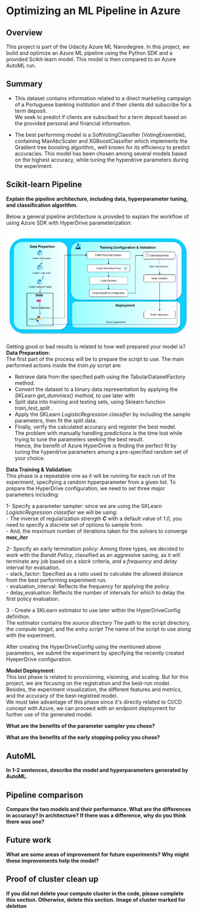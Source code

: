 # Optimizing an ML Pipeline in Azure

## Overview
This project is part of the Udacity Azure ML Nanodegree.
In this project, we build and optimize an Azure ML pipeline using the Python SDK and a provided Scikit-learn model.
This model is then compared to an Azure AutoML run.

## Summary
- This dataset contains information related to a direct marketing campaign of a Portuguese banking institution and if their clients did subscribe for a term deposit.<br>
We seek to predict if clients are subscibed for a term deposit based on the provided personal and financial information.

- The best performing model is a SoftVotingClassifier (VotingEnsemble), containing MaxAbcScaler and XGBoostClassifier which implements the Gradient tree boosting algorithm_  well known for its efficiency to predict accuracies. 
This model has been chosen among several models based on the highest accuracy, while tuning the hyperdrive parameters during the experiment.

## Scikit-learn Pipeline
**Explain the pipeline architecture, including data, hyperparameter tuning, and classification algorithm.**

Below a general pipeline architecture is provided to explain the workflow of using Azure SDK with HyperDrive parameterization:

![alt_text](SklearnPipelineArchitecture.PNG)

Getting good or bad results is related to how well prepared your model is? <br>
**Data Preparation:** <br>
The first part of the process will be to prepare the script to use. The main performed actions inside the _train.py_ script are: <br>
   - Retrieve data from the specified path using the TabularDatasetFactory method.<br>
   - Convert the dataset to a binary data representation by applying the _SKLearn get_dummies() method_, to use later with <br>
   - Split data into training and testing sets, using Sklearn function  *train_test_split* .<br>
   - Apply the SKLearn _LogisticRegression classifier_ by including the sample parameters, then fit the split data.<br>
   - Finally, verify the calculated accuracy and register the best model.<br>
The problem with manually handling predictions is the time lost while trying to tune the parameters seeking the best result.<br>
Hence, the benefit of Azure HyperDrive is finding the perfect fit by tuning the hyperdrive parameters among a pre-specified random set of your choice.<br>

**Data Training & Validation:** <br>
This phase is a repeatable one as it will be running for each run of the experiment, specifying a random hyperparameter from a given list.
To prepare the HyperDrive configuration, we need to set three major parameters including:<br>

   1- Specify a parameter sampler: since we are using the SKLearn _LogisticRegression classifier_  we will be using:<br>
      - The inverse of regularization strength _**C**_ with a default value of _1.0_, you need to specify a discrete set of options to sample from.<br>
      - And, the maximum number of iterations taken for the solvers to converge _**max_iter**_ <br>
      
   2- Specify an early termination policy: Among three types, we decided to work with the _Bandit Policy_, classified as an aggressive saving, as it will terminate any job based on a _slack_ criteria, and a _frequency_ and _delay_ interval for evaluation. <br>
      - slack_factor: Specified as a ratio used to calculate the allowed distance from the best performing experiment run.<br>
      - evaluation_interval: Reflects the frequency for applying the policy.<br>
      - delay_evaluation: Reflects the number of intervals for which to delay the first policy evaluation.<br>
      
   3 - Create a SKLearn estimator to use later within the HyperDriveConfig definition.<br>
   The estimator contains the _source directory_ The path to the script directory, the _compute target_, and the _entry script_ The name of the script to use along with the experiment. <br>
   
After creating the HyperDriveConfig using the mentioned above parameters, we submit the experiment by specifying the recently created HyeperDrive configuration.<br>

 **Model Deployment:** <br>
 This last phase is related to provisioning, visioning, and scaling.
 But for this project, we are focusing on the registration and the best-run model. <br>
Besides, the experiment visualization, the different features and metrics, and the accuracy of the best-registred model.<br>
 We must take advantage of this phase since it's directly related to CI/CD concept with Azure, we can proceed with an endpoint deployment for further use of the generated model.<br>
 
**What are the benefits of the parameter sampler you chose?**

**What are the benefits of the early stopping policy you chose?**

## AutoML
**In 1-2 sentences, describe the model and hyperparameters generated by AutoML.**

## Pipeline comparison
**Compare the two models and their performance. What are the differences in accuracy? In architecture? If there was a difference, why do you think there was one?**

## Future work
**What are some areas of improvement for future experiments? Why might these improvements help the model?**

## Proof of cluster clean up
**If you did not delete your compute cluster in the code, please complete this section. Otherwise, delete this section.**
**Image of cluster marked for deletion**
